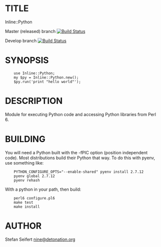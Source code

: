 # TITLE

Inline::Python

Master (released) branch [![Build Status](https://travis-ci.org/awwaiid/Inline-Python.svg?branch=master)](https://travis-ci.org/awwaiid/Inline-Python)

Develop branch [![Build Status](https://travis-ci.org/awwaiid/Inline-Python.svg?branch=develop)](https://travis-ci.org/awwaiid/Inline-Python)

# SYNOPSIS

```
    use Inline::Python;
    my $py = Inline::Python.new();
    $py.run('print "hello world"');
```

# DESCRIPTION

Module for executing Python code and accessing Python libraries from Perl 6.

# BUILDING

You will need a Python built with the -fPIC option (position independent
code). Most distributions build their Python that way. To do this with pyenv,
use something like:

```
    PYTHON_CONFIGURE_OPTS="--enable-shared" pyenv install 2.7.12
    pyenv global 2.7.12
    pyenv rehash
```

With a python in your path, then build:


```
    perl6 configure.pl6
    make test
    make install
```

# AUTHOR

Stefan Seifert <nine@detonation.org>
